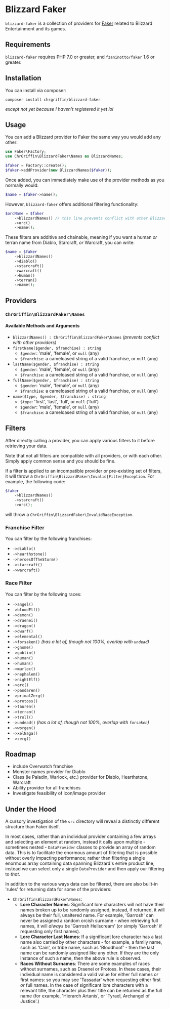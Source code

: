 # Blizzard Faker
`blizzard-faker` is a collection of providers for [Faker](https://github.com/fzaninotto/Faker) related to Blizzard Entertainment and its games.

## Requirements

`blizzard-faker` requires PHP 7.0 or greater, and `fzaninotto/faker` 1.6 or greater.

## Installation

You can install via composer:

```
composer install chrgriffin/blizzard-faker
```

_except not yet because I haven't registered it yet lol_

## Usage

You can add a Blizzard provider to Faker the same way you would add any other:

```php
use Faker\Factory;
use ChrGriffin\BlizzardFaker\Names as BlizzardNames;

$faker = Factory::create();
$faker->addProvider(new BlizzardNames($faker));
```

Once added, you can immediately make use of the provider methods as you normally would:

```php
$name = $faker->name();
```

However, `blizzard-faker` offers additional filtering functionality:

```php
$orcName = $faker
    ->blizzardNames() // this line prevents conflict with other Blizzard providers
    ->orc()
    ->name();
```

These filters are additive and chainable, meaning if you want a human _or_ terran name from Diablo, Starcraft, _or_ Warcraft, you can write:

```php
$name = $faker
    ->blizzardNames()
    ->diablo()
    ->starcraft()
    ->warcraft()
    ->human()
    ->terran()
    ->name();
```

## Providers

### `ChrGriffin\BlizzardFaker\Names`

#### Available Methods and Arguments

* `blizzardNames() : ChrGriffin\BlizzardFaker\Names` _(prevents conflict with other providers)_
* `firstName($gender, $franchise) : string`
    * `$gender`: 'male', 'female', or `null` (any)
    * `$franchise`: a camelcased string of a valid franchise, or `null` (any)
* `lastName($gender, $franchise) : string`
    * `$gender`: 'male', 'female', or `null` (any)
    * `$franchise`: a camelcased string of a valid franchise, or `null` (any)
* `fullName($gender, $franchise) : string`
    * `$gender`: 'male', 'female', or `null` (any)
    * `$franchise`: a camelcased string of a valid franchise, or `null` (any)
* `name($type, $gender, $franchise) : string`
    * `$type`: 'first', 'last', 'full', or `null` ('full')
    * `$gender`: 'male', 'female', or `null` (any)
    * `$franchise`: a camelcased string of a valid franchise, or `null` (any)
    
## Filters

After directly calling a provider, you can apply various filters to it before retrieving your data.

Note that not all filters are compatible with all providers, or with each other. Simply apply common sense and you should be fine.

If a filter is applied to an incompatible provider or pre-existing set of filters, it will throw a `ChrGriffin\BlizzardFaker\Invalid{Filter}Exception`. For example, the following code:

```php
$faker
    ->blizzardNames()
    ->starcraft()
    ->orc();
```

will throw a `ChrGriffin\BlizzardFaker\InvalidRaceException`.

### Franchise Filter

You can filter by the following franchises:

* `->diablo()`
* `->hearthstone()`
* `->heroesOfTheStorm()`
* `->starcraft()`
* `->warcraft()`

### Race Filter

You can filter by the following races:

* `->angel()`
* `->bloodElf()`
* `->demon()`
* `->draenei()`
* `->dragon()`
* `->dwarf()`
* `->elemental()`
* `->forsaken()` _(has a lot of, though not 100%, overlap with `undead`)_
* `->gnome()`
* `->goblin()`
* `->human()`
* `->human()`
* `->murloc()`
* `->nephalem()`
* `->nightElf()`
* `->orc()`
* `->pandaren()`
* `->primalZerg()`
* `->protoss()`
* `->tauren()`
* `->terran()`
* `->troll()`
* `->undead()` _(has a lot of, though not 100%, overlap with `forsaken`)_
* `->worgen()`
* `->xelNaga()`
* `->zerg()`

## Roadmap

* include Overwatch franchise
* Monster names provider for Diablo
* Class (ie Paladin, Warlock, etc.) provider for Diablo, Hearthstone, Warcraft
* Ability provider for all franchises
* Investigate feasibility of icon/image provider

## Under the Hood

A cursory investigation of the `src` directory will reveal a distinctly different structure than Faker itself.

In most cases, rather than an individual provider containing a few arrays and selecting an element at random, instead it calls upon multiple - sometimes nested - `DataProvider` classes to provide an array of random data. This is to facilitate the enormous amount of filtering that is possible without overly impacting performance; rather than filtering a single enormous array containing data spanning Blizzard's entire product line, instead we can select only a single `DataProvider` and then apply our filtering to _that_.

In addition to the various ways data can be filtered, there are also built-in 'rules' for returning data for some of the providers:

* `ChrGriffin\BlizzardFaker\Names`:
    * __Lore Character Names__: Significant lore characters will not have their names broken up to be randomly assigned, instead, if returned, it will always be their full, unaltered name. For example, 'Garrosh' can never be assigned a random orcish surname - when retrieving full names, it will _always_ be 'Garrosh Hellscream' (or simply 'Garrosh' if requesting only first names).
    * __Lore Character Last Names__: If a significant lore character has a last name also carried by other characters - for example, a family name, such as 'Cain', or tribe name, such as 'Bloodhoof' - then the last name can be randomly assigned like any other. If they are the only instance of such a name, then the above rule is observed.
    * __Races Without Surnames__: There are some examples of races without surnames, such as Draenei or Protoss. In these cases, their individual name is considered a valid value for either full names _or_ first names: so you may see 'Tassadar' when requesting either first _or_ full names. In the case of significant lore characters with a relevant title, the character plus their title can be returned as the full name (for example, 'Hierarch Artanis', or 'Tyrael, Archangel of Justice'.)